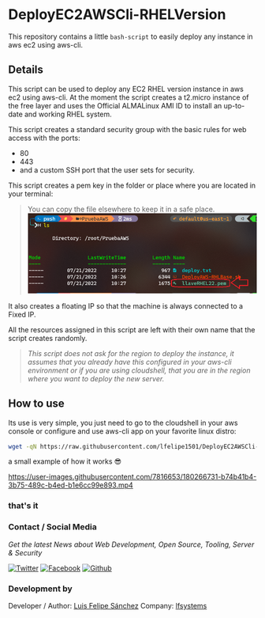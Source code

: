 # DeployEC2AWSCli-RHELVersion

This repository contains a little `bash-script` to easily deploy any instance in aws ec2 using aws-cli.

## Details

This script can be used to deploy any EC2 RHEL version instance in aws ec2 using aws-cli.
At the moment the script creates a t2.micro instance of the free layer and uses the Official ALMALinux AMI ID to install an up-to-date and working RHEL system.

This script creates a standard security group with the basic rules for web access with the ports:
* 80
* 443
* and a custom SSH port that the user sets for security.

This script creates a pem key in the folder or place where you are located in your terminal:
> You can copy the file elsewhere to keep it in a safe place.
![PEMFile](https://raw.githubusercontent.com/lfelipe1501/lfelipe-projects/master/AWSCliRHL/AWSCliRHL.png)

It also creates a floating IP so that the machine is always connected to a Fixed IP.

All the resources assigned in this script are left with their own name that the script creates randomly.

> *This script does not ask for the region to deploy the instance, it assumes that you already have this configured in your aws-cli environment or if you are using cloudshell, that you are in the region where you want to deploy the new server.*

## How to use

Its use is very simple, you just need to go to the cloudshell in your aws console or configure and use aws-cli app on your favorite linux distro:

```bash
wget -qN https://raw.githubusercontent.com/lfelipe1501/DeployEC2AWSCli-RHELVersion/main/DeployAWS-RHLBase.sh && chmod +x DeployAWS-RHLBase.sh && bash DeployAWS-RHLBase.sh
```

a small example of how it works :sunglasses:

https://user-images.githubusercontent.com/7816653/180266731-b74b41b4-3b75-489c-b4ed-b1e6cc99e893.mp4

### that's it

### Contact / Social Media

*Get the latest News about Web Development, Open Source, Tooling, Server & Security*

[![Twitter](https://github.frapsoft.com/social/twitter.png)](https://twitter.com/lfelipe1501)
[![Facebook](https://github.frapsoft.com/social/facebook.png)](https://www.facebook.com/lfelipe1501)
[![Github](https://github.frapsoft.com/social/github.png)](https://github.com/lfelipe1501)

### Development by

Developer / Author: [Luis Felipe Sánchez](https://github.com/lfelipe1501)
Company: [lfsystems](https://www.lfsystems.com.co)

